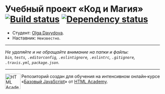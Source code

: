 # Учебный проект «Код и Магия» [![Build status][travis-image]][travis-url] [![Dependency status][dependency-image]][dependency-url]

* Студент: [Olga Davydova](https://up.htmlacademy.ru/javascript/8/user/101991).
* Наставник: `Неизвестно`.

---

_Не удаляйте и не обращайте внимание на папки и файлы:_<br>
_`bin`, `tests`, `.editorconfig`, `.eslintignore`, `.eslintrc`, `.gitignore`, `.travis.yml`, `package.json`._

---

<a href="https://htmlacademy.ru/intensive/javascript"><img align="left" width="50" height="50" title="HTML Academy" src="https://up.htmlacademy.ru/static/img/intensive/javascript/logo-for-github.svg"></a>

Репозиторий создан для обучения на интенсивном онлайн‑курсе «[Базовый JavaScript](https://htmlacademy.ru/intensive/javascript)» от [HTML Academy](https://htmlacademy.ru).

[travis-image]: https://travis-ci.org/htmlacademy-javascript/101991-code-and-magick.svg?branch=master
[travis-url]: https://travis-ci.org/htmlacademy-javascript/101991-code-and-magick
[dependency-image]: https://david-dm.org/htmlacademy-javascript/101991-code-and-magick.svg?style=flat-square
[dependency-url]: https://david-dm.org/htmlacademy-javascript/101991-code-and-magick
